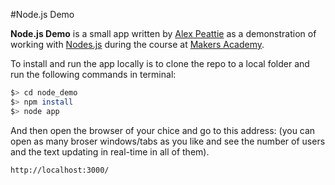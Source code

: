 #Node.js Demo

__Node.js Demo__ is a small app written by 
[Alex Peattie](https://github.com/alexmakers/nodedemo) as
a demonstration of working with [Nodes.js](http://nodejs.org/)
during the course at [Makers Academy](http://www.makersacademy.com/).

To install and run the app locally is to clone the repo to a local folder 
and run the following commands in terminal:

```bash
$> cd node_demo
$> npm install
$> node app
```
And then open the browser of your chice and go to this address: 
(you can open as many broser windows/tabs as you like and see 
the number of users and the text updating in real-time in all of them).

```
http://localhost:3000/
```



